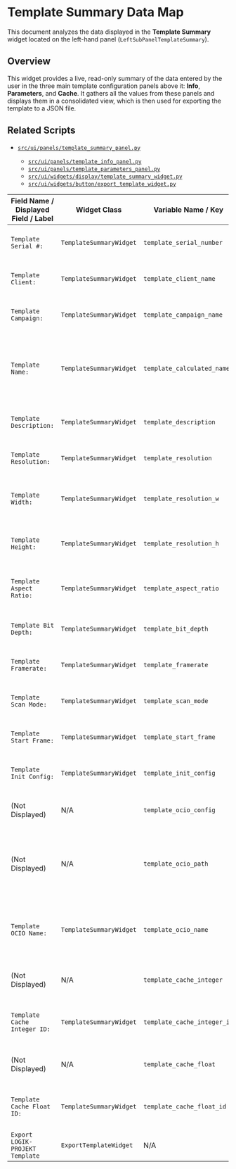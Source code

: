 # Template Summary Data Map

This document analyzes the data displayed in the **Template Summary** widget located on the left-hand panel (`LeftSubPanelTemplateSummary`).

## Overview

This widget provides a live, read-only summary of the data entered by the user in the three main template configuration panels above it: **Info**, **Parameters**, and **Cache**. It gathers all the values from these panels and displays them in a consolidated view, which is then used for exporting the template to a JSON file.

## Related Scripts

* [`src/ui/panels/template_summary_panel.py`](<../src/ui/panels/template_summary_panel.py>)

    * [`src/ui/panels/template_info_panel.py`](<../src/ui/panels/template_info_panel.py>)
    * [`src/ui/panels/template_parameters_panel.py`](<../src/ui/panels/template_parameters_panel.py>)
    * [`src/ui/widgets/display/template_summary_widget.py`](<../src/ui/widgets/display/template_summary_widget.py>)
    * [`src/ui/widgets/button/export_template_widget.py`](<../src/ui/widgets/button/export_template_widget.py>)

| Field Name / Displayed Field / Label | Widget Class | Variable Name / Key | Is Displayed? | Data Source (Panel & Widget) | JSON Key | Notes |
|---|---|---|---|---|---|---|
| `Template Serial #:` | `TemplateSummaryWidget` | `template_serial_number` | Yes | `TemplateSummaryPanel` (`set_template_summary_panel_data`) | `template_serial_number` | From user input. Data flows to `src/core/app_logic.py` (`get_projekt_summary_data`, `export_logik_projekt_template`). |
| `Template Client:` | `TemplateSummaryWidget` | `template_client_name` | Yes | `TemplateSummaryPanel` (`set_template_summary_panel_data`) | `template_client_name` | From user input. Data flows to `src/core/app_logic.py` (`get_projekt_summary_data`, `export_logik_projekt_template`). |
| `Template Campaign:` | `TemplateSummaryWidget` | `template_campaign_name` | Yes | `TemplateSummaryPanel` (`set_template_summary_panel_data`) | `template_campaign_name` | From user input. Data flows to `src/core/app_logic.py` (`get_projekt_summary_data`, `export_logik_projekt_template`). |
| `Template Name:` | `TemplateSummaryWidget` | `template_calculated_name` | Yes | `TemplateSummaryPanel` (`set_template_summary_panel_data`) | `template_calculated_name` | Calculated from `template_serial_number`, `template_client_name`, and `template_campaign_name` (e.g., `SN_CLIENT_CAMPAIGN`). Data flows to `src/core/app_logic.py` (`get_projekt_summary_data`, `export_logik_projekt_template`). |
| `Template Description:` | `TemplateSummaryWidget` | `template_description` | Yes | `src/ui/panels/template_info_panel.py` (`get_template_info`) | `template_description` | From user input. Data flows to `src/core/app_logic.py` (`get_projekt_summary_data`, `export_logik_projekt_template`). |
| `Template Resolution:` | `TemplateSummaryWidget` | `template_resolution` | Yes | `src/ui/panels/template_parameters_panel.py` (`get_template_parameters`) | `Template Resolution:` | From user input. Data flows to `src/core/app_logic.py` (`get_projekt_summary_data`, `export_logik_projekt_template`). |
| `Template Width:` | `TemplateSummaryWidget` | `template_resolution_w` | Yes | `TemplateSummaryPanel` (`set_template_summary_panel_data`) | `template_resolution_w` | Calculated from `template_resolution`. Data flows to `src/core/app_logic.py` (`get_projekt_summary_data`, `export_logik_projekt_template`). |
| `Template Height:` | `TemplateSummaryWidget` | `template_resolution_h` | Yes | `TemplateSummaryPanel` (`set_template_summary_panel_data`) | `template_resolution_h` | Calculated from `template_resolution`. Data flows to `src/core/app_logic.py` (`get_projekt_summary_data`, `export_logik_projekt_template`). |
| `Template Aspect Ratio:` | `TemplateSummaryWidget` | `template_aspect_ratio` | Yes | `TemplateSummaryPanel` (`set_template_summary_panel_data`) | `template_aspect_ratio` | Calculated from `template_resolution`. Data flows to `src/core/app_logic.py` (`get_projekt_summary_data`, `export_logik_projekt_template`). |
| `Template Bit Depth:` | `TemplateSummaryWidget` | `template_bit_depth` | Yes | `TemplateSummaryPanel` (`set_template_summary_panel_data`) | `template_bit_depth` | From user input. Data flows to `src/core/app_logic.py` (`get_projekt_summary_data`, `export_logik_projekt_template`). |
| `Template Framerate:` | `TemplateSummaryWidget` | `template_framerate` | Yes | `TemplateSummaryPanel` (`set_template_summary_panel_data`) | `template_framerate` | From user input. Data flows to `src/core/app_logic.py` (`get_projekt_summary_data`, `export_logik_projekt_template`). |
| `Template Scan Mode:` | `TemplateSummaryWidget` | `template_scan_mode` | Yes | `TemplateSummaryPanel` (`set_template_summary_panel_data`) | `template_scan_mode` | From user input. Data flows to `src/core/app_logic.py` (`get_projekt_summary_data`, `export_logik_projekt_template`). |
| `Template Start Frame:` | `TemplateSummaryWidget` | `template_start_frame` | Yes | `TemplateSummaryPanel` (`set_template_summary_panel_data`) | `template_start_frame` | From user input. Data flows to `src/core/app_logic.py` (`get_projekt_summary_data`, `export_logik_projekt_template`). |
| `Template Init Config:` | `TemplateSummaryWidget` | `template_init_config` | Yes | `TemplateSummaryPanel` (`set_template_summary_panel_data`) | `template_init_config` | From user input. Data flows to `src/core/app_logic.py` (`get_projekt_summary_data`, `export_logik_projekt_template`). |
| (Not Displayed) | N/A | `template_ocio_config` | No | `TemplateSummaryPanel` (`set_template_summary_panel_data`) | `template_ocio_config` | The full OCIO config string. Data flows to `src/core/app_logic.py` (`get_projekt_summary_data`, `export_logik_projekt_template`). |
| (Not Displayed) | N/A | `template_ocio_path` | No | `TemplateSummaryPanel` (`set_template_summary_panel_data`) | `template_ocio_path` | Calculated by joining `/opt/Autodesk/colour_mgmt/configs` with the value of `template_ocio_config` and `config.ocio`. Data flows to `src/core/app_logic.py` (`get_projekt_summary_data`, `export_logik_projekt_template`). |
| `Template OCIO Name:` | `TemplateSummaryWidget` | `template_ocio_name` | Yes | `TemplateSummaryPanel` (`set_template_summary_panel_data`) | `template_ocio_name` | Extracted from `template_ocio_config` via `WidgetOCIOConfig.get_ocio_name()`. Data flows to `src/core/app_logic.py` (`get_projekt_summary_data`, `export_logik_projekt_template`). |
| (Not Displayed) | N/A | `template_cache_integer` | No | `TemplateSummaryPanel` (`set_template_summary_panel_data`) | `template_cache_integer` | The full integer cache string. Data flows to `src/core/app_logic.py` (`get_projekt_summary_data`, `export_logik_projekt_template`). |
| `Template Cache Integer ID:` | `TemplateSummaryWidget` | `template_cache_integer_id` | Yes | `TemplateSummaryPanel` (`set_template_summary_panel_data`) | `template_cache_integer_id` | Calculated from `template_cache_integer`. Data flows to `src/core/app_logic.py` (`get_projekt_summary_data`, `export_logik_projekt_template`). |
| (Not Displayed) | N/A | `template_cache_float` | No | `src/ui/panels/template_parameters_panel.py` (`get_template_parameters`) | `template_cache_float` | The full float cache string. Data flows to `src/core/app_logic.py` (`get_projekt_summary_data`, `export_logik_projekt_template`). |
| `Template Cache Float ID:` | `TemplateSummaryWidget` | `template_cache_float_id` | Yes | `src/ui/panels/template_parameters_panel.py` (`get_template_parameters`) | `template_cache_float_id` | Calculated from `template_cache_float`. Data flows to `src/core/app_logic.py` (`get_projekt_summary_data`, `export_logik_projekt_template`). |
| `Export LOGIK-PROJEKT Template` | `ExportTemplateWidget` | N/A | Yes | User Interaction | N/A | Button to trigger template export. |